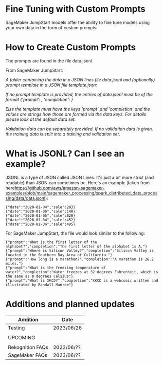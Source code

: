 # Fine Tuning with Custom Prompts

SageMaker JumpStart models offer the ability to fine tune models using your own data in the form of custom prompts. 

# How to Create Custom Prompts

The prompts are found in the file data.jsonl. 

From SageMaker JumpStart:

*A folder containing the data in a JSON lines file data.jsonl and (optionally) prompt template in a JSON file template.json:*

*If no prompt template is provided, the entries of data.jsonl must be of the format {'prompt': <string>, 'completion': <string>}*

*Else the template must have the keys 'prompt' and 'completion' and the values are strings how those are formed via the data keys. For details please look at the default data set.*

*Validation data can be separately provided. If no validation data is given, the training data is split into a training and validation set.*

# What is JSONL? Can I see an example?

JSONL is a type of JSON called JSON Lines. It's just a bit more strict (and readable) than JSON can sometimes be. Here's an example (taken from here<https://github.com/aws/amazon-sagemaker-examples/blob/main/sagemaker_processing/spark_distributed_data_processing/data/data.jsonl>):

```
{"date":"2020-01-04","sale":283}   
{"date":"2020-01-06","sale":140}   
{"date":"2020-01-05","sale":820}   
{"date":"2020-01-04","sale":452}   
{"date":"2020-01-06","sale":495}   
```

For SageMaker JumpStart, the file would look similar to the following:


```
{"prompt":"What is the first letter of the alphabet?","completion":"The first letter of the alphabet is A."}    
{"prompt":"Where is Silicon Valley?","completion":"Silicon Valley is located in the Southern Bay Area of California."}    
{"prompt":"How long is a marathon?","completion":"A marathon is 26.2 miles."}    
{"prompt":"What is the freezing temperature of water?","completion":"Water freezes at 32 degrees Fahrenheit, which is the same as 0 degrees Celsius"}    
{"prompt":"What is XKCD?","completion":"XKCD is a webcomic written and illustrated by Randall Munroe"}    
```

# Additions and planned updates

Addition                                             | Date           
---------------------------------------------------- | ---------------
Testing                                              | 2023/06/26
                                                     | 
UPCOMING                                             | 
                                                     |   
Rekognition FAQs                                     | 2023/06/??  
SageMaker FAQs                                       | 2023/06/??  